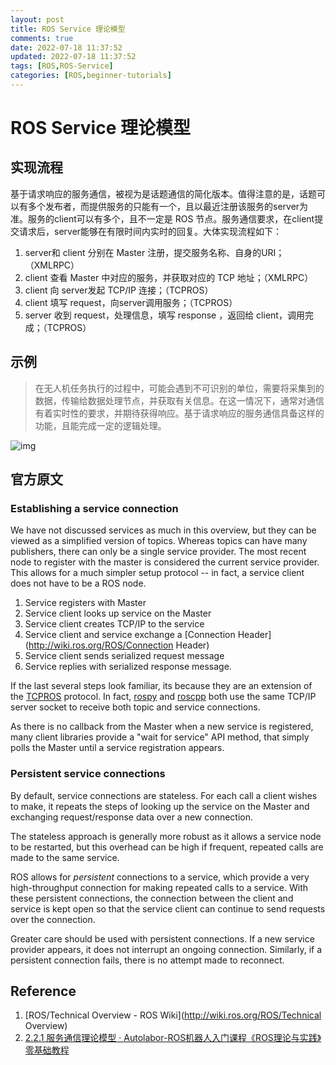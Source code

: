 ```yaml
---
layout: post
title: ROS Service 理论模型
comments: true
date: 2022-07-18 11:37:52
updated: 2022-07-18 11:37:52
tags: [ROS,ROS-Service]
categories: [ROS,beginner-tutorials]
---
```


# ROS Service 理论模型

## 实现流程

基于请求响应的服务通信，被视为是话题通信的简化版本。值得注意的是，话题可以有多个发布者，而提供服务的只能有一个，且以最近注册该服务的server为准。服务的client可以有多个，且不一定是 ROS 节点。服务通信要求，在client提交请求后，server能够在有限时间内实时的回复。大体实现流程如下：

1. server和 client 分别在 Master 注册，提交服务名称、自身的URI；（XMLRPC）
2. client 查看 Master 中对应的服务，并获取对应的 TCP 地址；（XMLRPC）
3. client 向 server发起 TCP/IP 连接；（TCPROS）
4. client 填写 request，向server调用服务；（TCPROS）
5. server 收到 request，处理信息，填写 response ，返回给 client，调用完成；（TCPROS）

## 示例

> 在无人机任务执行的过程中，可能会遇到不可识别的单位，需要将采集到的数据，传输给数据处理节点，并获取有关信息。在这一情况下，通常对通信有着实时性的要求，并期待获得响应。基于请求响应的服务通信具备这样的功能，且能完成一定的逻辑处理。

![img](../.gitbook/assets/ros-establishing-service-connection.assets/02_服务通信模型.jpg)

## 官方原文

### Establishing a service connection

We have not discussed services as much in this overview, but they can be viewed as a simplified version of topics. Whereas topics can have many publishers, there can only be a single service provider. The most recent node to register with the master is considered the current service provider. This allows for a much simpler setup protocol -- in fact, a service client does not have to be a ROS node.

1. Service registers with Master
2. Service client looks up service on the Master
3. Service client creates TCP/IP to the service
4. Service client and service exchange a [Connection Header](http://wiki.ros.org/ROS/Connection Header)
5. Service client sends serialized request message
6. Service replies with serialized response message.

If the last several steps look familiar, its because they are an extension of the [TCPROS](http://wiki.ros.org/ROS/TCPROS) protocol. In fact, [rospy](http://wiki.ros.org/rospy) and [roscpp](http://wiki.ros.org/roscpp) both use the same TCP/IP server socket to receive both topic and service connections.

As there is no callback from the Master when a new service is registered, many client libraries provide a "wait for service" API method, that simply polls the Master until a service registration appears.

### Persistent service connections

By default, service connections are stateless. For each call a client wishes to make, it repeats the steps of looking up the service on the Master and exchanging request/response data over a new connection.

The stateless approach is generally more robust as it allows a service node to be restarted, but this overhead can be high if frequent, repeated calls are made to the same service.

ROS allows for *persistent* connections to a service, which provide a very high-throughput connection for making repeated calls to a service. With these persistent connections, the connection between the client and service is kept open so that the service client can continue to send requests over the connection.

Greater care should be used with persistent connections. If a new service provider appears, it does not interrupt an ongoing connection. Similarly, if a persistent connection fails, there is no attempt made to reconnect.



## Reference 

1. [ROS/Technical Overview - ROS Wiki](http://wiki.ros.org/ROS/Technical Overview)
1. [2.2.1 服务通信理论模型 · Autolabor-ROS机器人入门课程《ROS理论与实践》零基础教程](http://www.autolabor.com.cn/book/ROSTutorials/di-2-zhang-ros-jia-gou-she-ji/23-fu-wu-tong-xin/221-fu-wu-tong-xin-li-lun-mo-xing.html)
